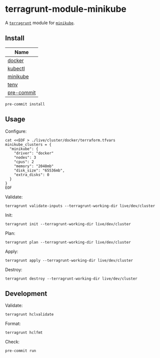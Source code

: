 # terragrunt-module-minikube

A [`terragrunt`](https://github.com/gruntwork-io/terragrunt) module for [`minikube`](https://github.com/kubernetes/minikube).

## Install

| Name                                                   |
|--------------------------------------------------------|
| [docker](https://github.com/docker)                    |
| [kubectl](https://github.com/kubernetes/kubectl)       |
| [minikube](https://github.com/kubernetes/minikube)     |
| [tenv](https://github.com/tofuutils/tenv)              |
| [pre-commit](https://github.com/pre-commit/pre-commit) |

```shell
pre-commit install
```

## Usage

Configure:
```shell
cat <<EOF > ./live/cluster/docker/terraform.tfvars
minikube_clusters = {
  "minikube": {
    "driver": "docker"
    "nodes": 3
    "cpus": 2
    "memory": "2048mb"
    "disk_size": "65536mb",
    "extra_disks": 0
  }
}
EOF
```

Validate:
```shell
terragrunt validate-inputs --terragrunt-working-dir live/dev/cluster
```

Init:
```shell
terragrunt init --terragrunt-working-dir live/dev/cluster
```

Plan:
```shell
terragrunt plan --terragrunt-working-dir live/dev/cluster
```

Apply:
```shell
terragrunt apply --terragrunt-working-dir live/dev/cluster
```

Destroy:
```shell
terragrunt destroy --terragrunt-working-dir live/dev/cluster
```

## Development

Validate:
```shell
terragrunt hclvalidate
```

Format:
```shell
terragrunt hclfmt
```

Check:
```shell
pre-commit run
```
